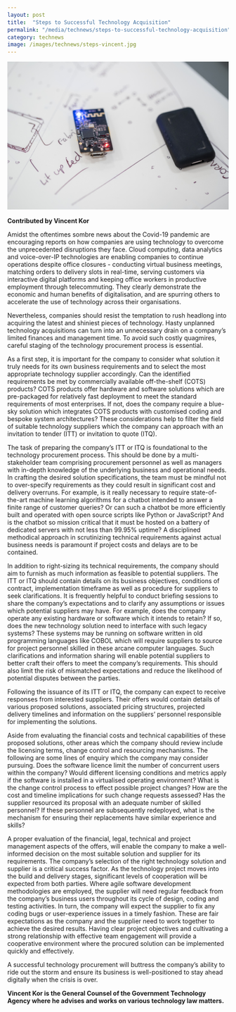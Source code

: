 ```yaml
---
layout: post
title:  "Steps to Successful Technology Acquisition"
permalink: "/media/technews/steps-to-successful-technology-acquisition"
category: technews
image: /images/technews/steps-vincent.jpg
---
```


![e payment](/images/technews/steps-vincent.jpg)

**Contributed by Vincent Kor**

Amidst the oftentimes sombre news about the Covid-19 pandemic are encouraging reports on how companies are using technology to overcome the unprecedented disruptions they face. Cloud computing, data analytics and voice-over-IP technologies are enabling companies to continue operations despite office closures - conducting virtual business meetings, matching orders to delivery slots in real-time, serving customers via interactive digital platforms and keeping office workers in productive employment through telecommuting. They clearly demonstrate the economic and human benefits of digitalisation, and are spurring others to accelerate the use of technology across their organisations. 

Nevertheless, companies should resist the temptation to rush headlong into acquiring the latest and shiniest pieces of technology. Hasty unplanned technology acquisitions can turn into an unnecessary drain on a company’s limited finances and management time. To avoid such costly quagmires, careful staging of the technology procurement process is essential. 

As a first step, it is important for the company to consider what solution it truly needs for its own business requirements and to select the most appropriate technology supplier accordingly. Can the identified requirements be met by commercially available off-the-shelf (COTS) products? COTS products offer hardware and software solutions which are pre-packaged for relatively fast deployment to meet the standard requirements of most enterprises. If not, does the company require a blue-sky solution which integrates COTS products with customised coding and bespoke system architectures? These considerations help to filter the field of suitable technology suppliers which the company can approach with an invitation to tender (ITT) or invitation to quote (ITQ). 

The task of preparing the company’s ITT or ITQ is foundational to the technology procurement process. This should be done by a multi-stakeholder team comprising procurement personnel as well as managers with in-depth knowledge of the underlying business and operational needs. In crafting the desired solution specifications, the team must be mindful not to over-specify requirements as they could result in significant cost and delivery overruns. For example, is it really necessary to require state-of-the-art machine learning algorithms for a chatbot intended to answer a finite range of customer queries? Or can such a chatbot be more efficiently built and operated with open source scripts like Python or JavaScript? And is the chatbot so mission critical that it must be hosted on a battery of dedicated servers with not less than 99.95% uptime? A disciplined methodical approach in scrutinizing technical requirements against actual business needs is paramount if project costs and delays are to be contained.      

In addition to right-sizing its technical requirements, the company should aim to furnish as much information as feasible to potential suppliers. The ITT or ITQ should contain details on its business objectives, conditions of contract, implementation timeframe as well as procedure for suppliers to seek clarifications. It is frequently helpful to conduct briefing sessions to share the company’s expectations and to clarify any assumptions or issues which potential suppliers may have. For example, does the company operate any existing hardware or software which it intends to retain? If so, does the new technology solution need to interface with such legacy systems? These systems may be running on software written in old programming languages like COBOL which will require suppliers to source for project personnel skilled in these arcane computer languages. Such clarifications and information sharing will enable potential suppliers to better craft their offers to meet the company’s requirements. This should also limit the risk of mismatched expectations and reduce the likelihood of potential disputes between the parties.  

Following the issuance of its ITT or ITQ, the company can expect to receive responses from interested suppliers. Their offers would contain details of various proposed solutions, associated pricing structures, projected delivery timelines and information on the suppliers’ personnel responsible for implementing the solutions. 

Aside from evaluating the financial costs and technical capabilities of these proposed solutions, other areas which the company should review include the licensing terms, change control and resourcing mechanisms. The following are some lines of enquiry which the company may consider pursuing. Does the software licence limit the number of concurrent users within the company? Would different licensing conditions and metrics apply if the software is installed in a virtualised operating environment? What is the change control process to effect possible project changes? How are the cost and timeline implications for such change requests assessed? Has the supplier resourced its proposal with an adequate number of skilled personnel? If these personnel are subsequently redeployed, what is the mechanism for ensuring their replacements have similar experience and skills? 

A proper evaluation of the financial, legal, technical and project management aspects of the offers, will enable the company to make a well-informed decision on the most suitable solution and supplier for its requirements. The company’s selection of the right technology solution and supplier is a critical success factor. As the technology project moves into the build and delivery stages, significant levels of cooperation will be expected from both parties. Where agile software development methodologies are employed, the supplier will need regular feedback from the company’s business users throughout its cycle of design, coding and testing activities. In turn, the company will expect the supplier to fix any coding bugs or user-experience issues in a timely fashion. These are fair expectations as the company and the supplier need to work together to achieve the desired results. Having clear project objectives and cultivating a strong relationship with effective team engagement will provide a cooperative environment where the procured solution can be implemented quickly and effectively. 

A successful technology procurement will buttress the company’s ability to ride out the storm and ensure its business is well-positioned to stay ahead digitally when the crisis is over.  


**Vincent Kor is the General Counsel of the Government Technology Agency where he advises and works on various technology law matters.** 
